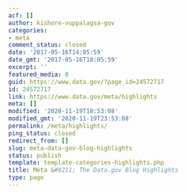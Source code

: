 ```yaml
---
acf: []
author: kishore-vuppalagsa-gov
categories:
- meta
comment_status: closed
date: '2017-05-16T14:05:59'
date_gmt: '2017-05-16T18:05:59'
excerpt: ''
featured_media: 0
guid: https://www.data.gov/?page_id=24572717
id: 24572717
link: https://www.data.gov/meta/highlights
meta: []
modified: '2020-11-19T18:53:08'
modified_gmt: '2020-11-19T23:53:08'
permalink: /meta/highlights/
ping_status: closed
redirect_from: []
slug: meta-data-gov-blog-highlights
status: publish
template: template-categories-highlights.php
title: Meta &#8211; The Data.gov Blog Highlights
type: page
---
```


